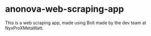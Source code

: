 # anonova-web-scraping-app

This is a web scraping app, made using Bolt made by the dev team at NyxProXMetaWatt.
